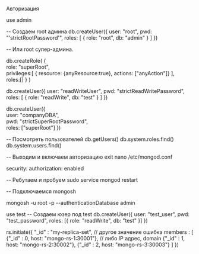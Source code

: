 Авторизация

use admin

-- Создаем root админа
db.createUser({ 
 user: "root", 
 pwd: "'strictRootPassword'",
 roles: [
  { role: "root", db: "admin" }
 ] 
})

-- Или root супер-админа.

db.createRole(
    {      
     role: "superRoot",      
     privileges:[
        { resource: {anyResource:true}, actions: ["anyAction"]}
     ],      
     roles:[] 
    }
)

db.createUser({ 
 user: "readWriteUser", 
 pwd: "strictReadWritePassword",
 roles: [
  { role: "readWrite", db: "test" }
 ] 
})

db.createUser({      
     user: "companyDBA",      
     pwd: "strictSuperRootPassword",      
     roles: ["superRoot"] 
})

-- Посмотреть пользователей
db.getUsers()
db.system.roles.find()
db.system.users.find()

-- Выходим и включаем авторизацию
exit
nano /etc/mongod.conf

security:
  authorization: enabled

-- Ребутаем и пробуем
sudo service mongod restart

-- Подключаемся
mongosh

mongosh -u root -p --authenticationDatabase admin

use test
-- Создаем юзер под test
db.createUser({ 
 user: "test_user", 
 pwd: "test_password", 
 roles: [{ 
  role: "readWrite", 
  db: "test" 
 }] 
})


rs.initiate({
  "_id" : "my-replica-set", // другое значение ошибка 
  members : [
    {"_id" : 0, host: "mongo-rs-1:30001"}, // либо IP адрес, domain
    {"_id" : 1, host: "mongo-rs-2:30002"},
    {"_id" : 2, host: "mongo-rs-3:30003"}
  ]
})
